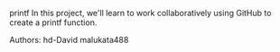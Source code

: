 printf
In this project, we'll learn to work collaboratively using GitHub to create a printf function.

Authors: 
hd-David
malukata488
